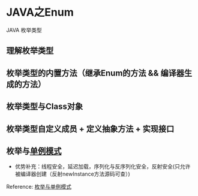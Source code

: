 # JAVA之Enum

JAVA 枚举类型

## 理解枚举类型
## 枚举类型的内置方法（继承Enum的方法 && 编译器生成的方法）
## 枚举类型与Class对象
## 枚举类型自定义成员 + 定义抽象方法 + 实现接口
## 枚举与[单例模式](./design-pattern-gof.md)
-	优势补充：线程安全，延迟加载，序列化与反序列化安全，反射安全(只允许被编译器创建（反射newInstance方法源码可查）)

Reference: 
 [枚举与单例模式](https://blog.csdn.net/javazejian/article/details/71333103#%E6%9E%9A%E4%B8%BE%E4%B8%8E%E5%8D%95%E4%BE%8B%E6%A8%A1%E5%BC%8F)
